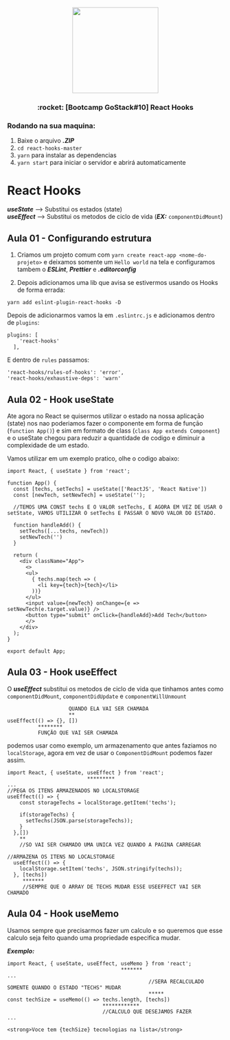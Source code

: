 <h1 align="center">
  <img src="https://camo.githubusercontent.com/8c13dc2618dbd7f76d1d574350b98fdee1335ce5/68747470733a2f2f726f636b6574736561742d63646e2e73332d73612d656173742d312e616d617a6f6e6177732e636f6d2f626f6f7463616d702d6865616465722e706e67" width="200px" />
</h1>

<h3 align="center">
  :rocket: [Bootcamp GoStack#10] React Hooks
</h3>

### Rodando na sua maquina:

1. Baixe o arquivo ***.ZIP***
2. `cd react-hooks-master`
3. `yarn` para instalar as dependencias
4. `yarn start` para iniciar o servidor e abrirá automaticamente

# React Hooks

***useState*** --> Substitui os estados (state) <br>
***useEffect*** --> Substitui os metodos de ciclo de vida (***EX:*** `componentDidMount`) <br>

## Aula 01 - Configurando estrutura

1. Criamos um projeto comum com `yarn create react-app <nome-do-projeto>` e deixamos somente um `Hello world` na tela e configuramos tambem o ***ESLint***, ***Prettier*** e ***.editorconfig***

2. Depois adicionamos uma lib que avisa se estivermos usando os Hooks de forma errada:

`yarn add eslint-plugin-react-hooks -D`

Depois de adicionarmos vamos la em `.eslintrc.js` e adicionamos dentro de `plugins`:

```
plugins: [
    'react-hooks'
  ],
```

E dentro de `rules` passamos:

```
'react-hooks/rules-of-hooks': 'error',
'react-hooks/exhaustive-deps': 'warn'
```

## Aula 02 - Hook useState

Ate agora no React se quisermos utilizar o estado na nossa aplicaçāo (state) nos nao poderiamos fazer o componente em forma de funçāo (`function App()`) e sim em formato de class (`class App extends Component`) e o useState chegou para reduzir a quantidade de codigo e diminuir a complexidade de um estado.

Vamos utilizar em um exemplo pratico, olhe o codigo abaixo:

```
import React, { useState } from 'react';

function App() {
  const [techs, setTechs] = useState(['ReactJS', 'React Native'])
  const [newTech, setNewTech] = useState('');

  //TEMOS UMA CONST techs E O VALOR setTechs, E AGORA EM VEZ DE USAR O setState, VAMOS UTILIZAR O setTechs E PASSAR O NOVO VALOR DO ESTADO.

  function handleAdd() {
    setTechs([...techs, newTech])
    setNewTech('')
  }

  return (
    <div className="App">
      <>
      <ul>
        { techs.map(tech => (
          <li key={tech}>{tech}</li>
        ))}
      </ul>
      <input value={newTech} onChange={e => setNewTech(e.target.value)} />
      <button type="submit" onClick={handleAdd}>Add Tech</button>
      </>
    </div>
  );
}

export default App;
```

## Aula 03 - Hook useEffect

O ***useEffect*** substitui os metodos de ciclo de vida que tinhamos antes como `componentDidMount`, `componentDidUpdate` e `componentWillUnmount`
```
                    QUANDO ELA VAI SER CHAMADA
                    **
useEffect(() => {}, [])
          ********
          FUNÇĀO QUE VAI SER CHAMADA
```
podemos usar como exemplo, um armazenamento que antes faziamos no `localStorage`, agora em vez de usar o `ComponentDidMount` podemos fazer assim.

```
import React, { useState, useEffect } from 'react';
                          *********
...
//PEGA OS ITENS ARMAZENADOS NO LOCALSTORAGE
useEffect(() => {
    const storageTechs = localStorage.getItem('techs');

    if(storageTechs) {
      setTechs(JSON.parse(storageTechs));
    }
  },[])
    **
    //SO VAI SER CHAMADO UMA UNICA VEZ QUANDO A PAGINA CARREGAR

//ARMAZENA OS ITENS NO LOCALSTORAGE
  useEffect(() => {
    localStorage.setItem('techs', JSON.stringify(techs));
  }, [techs])
     *******
     //SEMPRE QUE O ARRAY DE TECHS MUDAR ESSE USEEFFECT VAI SER CHAMADO
```

## Aula 04 - Hook useMemo

Usamos sempre que precisarmos fazer um calculo e so queremos que esse calculo seja feito quando uma propriedade especifica mudar.

***Exemplo:***

```
import React, { useState, useEffect, useMemo } from 'react';
                                     *******
...
                                              //SERA RECALCULADO SOMENTE QUANDO O ESTADO "TECHS" MUDAR
                                              *****
const techSize = useMemo(() => techs.length, [techs])
                               ************
                               //CALCULO QUE DESEJAMOS FAZER
...

<strong>Voce tem {techSize} tecnologias na lista</strong>
```
